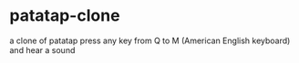 # patatap-clone
a clone of patatap 
press any key from Q to M (American English keyboard) and hear a sound
